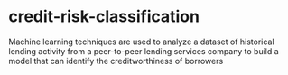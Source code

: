 # credit-risk-classification
Machine learning techniques are used to analyze a dataset of historical lending activity from a peer-to-peer lending services company to build a model that can identify the creditworthiness of borrowers

